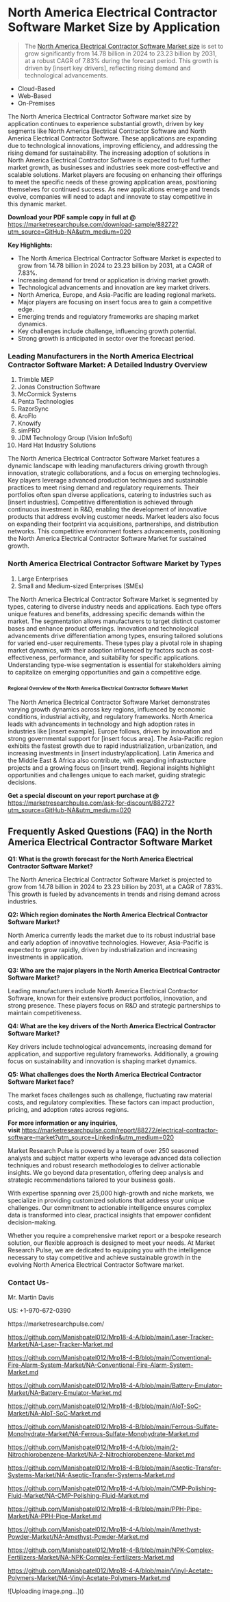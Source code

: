 <h1>North America Electrical Contractor Software Market&nbsp;Size by Application</h1><blockquote><p>The <a href="https://marketresearchpulse.com/download-sample/88272?utm_source=GitHub-NA&amp;utm_medium=020">North America Electrical Contractor Software Market size</a> is set to grow significantly from 14.78 billion in 2024 to 23.23 billion by 2031, at a robust CAGR of 7.83% during the forecast period. This growth is driven by [insert key drivers], reflecting rising demand and technological advancements.</p></blockquote><ul><li>Cloud-Based <li> Web-Based <li> On-Premises</li></ul><p>The North America Electrical Contractor Software market size by application continues to experience substantial growth, driven by key segments like North America Electrical Contractor Software and North America Electrical Contractor Software. These applications are expanding due to technological innovations, improving efficiency, and addressing the rising demand for sustainability. The increasing adoption of solutions in North America Electrical Contractor Software is expected to fuel further market growth, as businesses and industries seek more cost-effective and scalable solutions. Market players are focusing on enhancing their offerings to meet the specific needs of these growing application areas, positioning themselves for continued success. As new applications emerge and trends evolve, companies will need to adapt and innovate to stay competitive in this dynamic market.</p><p><strong>Download your PDF sample copy in full at @ </strong><a href="https://marketresearchpulse.com/download-sample/88272?utm_source=GitHub-NA&amp;utm_medium=020">https://marketresearchpulse.com/download-sample/88272?utm_source=GitHub-NA&amp;utm_medium=020</a></p><p><strong>Key Highlights: </strong></p><ul><li>The North America Electrical Contractor Software Market is expected to grow from 14.78 billion in 2024 to 23.23 billion by 2031, at a CAGR of 7.83%.</li><li>Increasing demand for trend or application is driving market growth.</li><li>Technological advancements and innovation are key market drivers.</li><li>North America, Europe, and Asia-Pacific are leading regional markets.</li><li>Major players are focusing on insert focus area to gain a competitive edge.</li><li>Emerging trends and regulatory frameworks are shaping market dynamics.</li><li>Key challenges include challenge, influencing growth potential.</li><li>Strong growth is anticipated in sector over the forecast period.</li></ul><h3>Leading Manufacturers in the North America Electrical Contractor Software Market: A Detailed Industry Overview</h3><ol><li>Trimble MEP</li><li>Jonas Construction Software</li><li>McCormick Systems</li><li>Penta Technologies</li><li>RazorSync</li><li>AroFlo</li><li>Knowify</li><li>simPRO</li><li>JDM Technology Group (Vision InfoSoft)</li><li>Hard Hat Industry Solutions</li></ol><div class="flex max-w-full flex-col flex-grow"><div class="min-h-8 text-message flex w-full flex-col items-end gap-2 whitespace-normal break-words [.text-message+&amp;]:mt-5" dir="auto" data-message-author-role="assistant" data-message-id="fd8432e4-4910-450d-b182-61b7bfb0a01f" data-message-model-slug="gpt-4o"><div class="flex w-full flex-col gap-1 empty:hidden first:pt-[3px]"><div class="markdown prose w-full break-words dark:prose-invert light"><p>The North America Electrical Contractor Software Market features a dynamic landscape with leading manufacturers driving growth through innovation, strategic collaborations, and a focus on emerging technologies. Key players leverage advanced production techniques and sustainable practices to meet rising demand and regulatory requirements. Their portfolios often span diverse applications, catering to industries such as [insert industries]. Competitive differentiation is achieved through continuous investment in R&amp;D, enabling the development of innovative products that address evolving customer needs. Market leaders also focus on expanding their footprint via acquisitions, partnerships, and distribution networks. This competitive environment fosters advancements, positioning the North America Electrical Contractor Software Market for sustained growth.</p></div></div></div></div><h3>North America Electrical Contractor Software Market by Types</h3><ol><li>Large Enterprises <li> Small and Medium-sized Enterprises (SMEs)</li></ol><div class="flex max-w-full flex-col flex-grow"><div class="min-h-8 text-message flex w-full flex-col items-end gap-2 whitespace-normal break-words [.text-message+&amp;]:mt-5" dir="auto" data-message-author-role="assistant" data-message-id="084470be-0bb7-4664-bddf-5156b4f41249" data-message-model-slug="gpt-4o-mini"><div class="flex w-full flex-col gap-1 empty:hidden first:pt-[3px]"><div class="markdown prose w-full break-words dark:prose-invert light"><p>The North America Electrical Contractor Software Market is segmented by types, catering to diverse industry needs and applications. Each type offers unique features and benefits, addressing specific demands within the market. The segmentation allows manufacturers to target distinct customer bases and enhance product offerings. Innovation and technological advancements drive differentiation among types, ensuring tailored solutions for varied end-user requirements. These types play a pivotal role in shaping market dynamics, with their adoption influenced by factors such as cost-effectiveness, performance, and suitability for specific applications. Understanding type-wise segmentation is essential for stakeholders aiming to capitalize on emerging opportunities and gain a competitive edge.</p></div></div></div></div><h3><span style="font-size: 11px;">Regional Overview of the North America Electrical Contractor Software Market</span></h3><div class="flex max-w-full flex-col flex-grow"><div class="min-h-8 text-message flex w-full flex-col items-end gap-2 whitespace-normal break-words [.text-message+&amp;]:mt-5" dir="auto" data-message-author-role="assistant" data-message-id="e9038762-ce64-4e30-91c9-9bd413514231" data-message-model-slug="gpt-4o-mini"><div class="flex w-full flex-col gap-1 empty:hidden first:pt-[3px]"><div class="markdown prose w-full break-words dark:prose-invert light"><p>The North America Electrical Contractor Software Market demonstrates varying growth dynamics across key regions, influenced by economic conditions, industrial activity, and regulatory frameworks. North America leads with advancements in technology and high adoption rates in industries like [insert example]. Europe follows, driven by innovation and strong governmental support for [insert focus area]. The Asia-Pacific region exhibits the fastest growth due to rapid industrialization, urbanization, and increasing investments in [insert industry/application]. Latin America and the Middle East &amp; Africa also contribute, with expanding infrastructure projects and a growing focus on [insert trend]. Regional insights highlight opportunities and challenges unique to each market, guiding strategic decisions.</p></div></div></div></div><p><strong>Get a special discount on your report purchase at @ </strong><a href="https://marketresearchpulse.com/ask-for-discount/88272?utm_source=GitHub-NA&amp;utm_medium=020">https://marketresearchpulse.com/ask-for-discount/88272?utm_source=GitHub-NA&amp;utm_medium=020</a></p><h2>Frequently Asked Questions (FAQ) in the North America Electrical Contractor Software Market</h2><p><strong>Q1: What is the growth forecast for the North America Electrical Contractor Software Market?</strong></p><p>The North America Electrical Contractor Software Market is projected to grow from 14.78 billion in 2024 to 23.23 billion by 2031, at a CAGR of 7.83%. This growth is fueled by advancements in trends and rising demand across industries.</p><p><strong>Q2: Which region dominates the North America Electrical Contractor Software Market?</strong></p><p>North America currently leads the market due to its robust industrial base and early adoption of innovative technologies. However, Asia-Pacific is expected to grow rapidly, driven by industrialization and increasing investments in application.</p><p><strong>Q3: Who are the major players in the North America Electrical Contractor Software Market?</strong></p><p>Leading manufacturers include North America Electrical Contractor Software, known for their extensive product portfolios, innovation, and strong presence. These players focus on R&amp;D and strategic partnerships to maintain competitiveness.</p><p><strong>Q4: What are the key drivers of the North America Electrical Contractor Software Market?</strong></p><p>Key drivers include technological advancements, increasing demand for application, and supportive regulatory frameworks. Additionally, a growing focus on sustainability and innovation is shaping market dynamics.</p><p><strong>Q5: What challenges does the North America Electrical Contractor Software Market face?</strong></p><p>The market faces challenges such as challenge, fluctuating raw material costs, and regulatory complexities. These factors can impact production, pricing, and adoption rates across regions.</p><p><strong>For more information or any inquiries, visit&nbsp;</strong><a href="https://marketresearchpulse.com/report/88272/electrical-contractor-software-market?utm_source=Linkedin&utm_medium=020">https://marketresearchpulse.com/report/88272/electrical-contractor-software-market?utm_source=Linkedin&utm_medium=020</a></p><p>Market Research Pulse is powered by a team of over 250 seasoned analysts and subject matter experts who leverage advanced data collection techniques and robust research methodologies to deliver actionable insights. We go beyond data presentation, offering deep analysis and strategic recommendations tailored to your business goals.</p><p>With expertise spanning over 25,000 high-growth and niche markets, we specialize in providing customized solutions that address your unique challenges. Our commitment to actionable intelligence ensures complex data is transformed into clear, practical insights that empower confident decision-making.</p><p>Whether you require a comprehensive market report or a bespoke research solution, our flexible approach is designed to meet your needs. At Market Research Pulse, we are dedicated to equipping you with the intelligence necessary to stay competitive and achieve sustainable growth in the evolving North America Electrical Contractor Software market.</p><h3><strong>Contact Us-</strong></h3><p>Mr. Martin Davis</p><p>US: +1-970-672-0390</p><p>https://marketresearchpulse.com/</p><p><a href="https://github.com/Manishpatel012/Mrp18-4-A/blob/main/Laser-Tracker-Market/NA-Laser-Tracker-Market.md">https://github.com/Manishpatel012/Mrp18-4-A/blob/main/Laser-Tracker-Market/NA-Laser-Tracker-Market.md</a></p><p><a href="https://github.com/Manishpatel012/Mrp18-4-B/blob/main/Conventional-Fire-Alarm-System-Market/NA-Conventional-Fire-Alarm-System-Market.md">https://github.com/Manishpatel012/Mrp18-4-B/blob/main/Conventional-Fire-Alarm-System-Market/NA-Conventional-Fire-Alarm-System-Market.md</a></p><p><a href="https://github.com/Manishpatel012/Mrp18-4-A/blob/main/Battery-Emulator-Market/NA-Battery-Emulator-Market.md">https://github.com/Manishpatel012/Mrp18-4-A/blob/main/Battery-Emulator-Market/NA-Battery-Emulator-Market.md</a></p><p><a href="https://github.com/Manishpatel012/Mrp18-4-B/blob/main/AIoT-SoC-Market/NA-AIoT-SoC-Market.md">https://github.com/Manishpatel012/Mrp18-4-B/blob/main/AIoT-SoC-Market/NA-AIoT-SoC-Market.md</a></p><p><a href="https://github.com/Manishpatel012/Mrp18-4-B/blob/main/Ferrous-Sulfate-Monohydrate-Market/NA-Ferrous-Sulfate-Monohydrate-Market.md">https://github.com/Manishpatel012/Mrp18-4-B/blob/main/Ferrous-Sulfate-Monohydrate-Market/NA-Ferrous-Sulfate-Monohydrate-Market.md</a></p><p><a href="https://github.com/Manishpatel012/Mrp18-4-A/blob/main/2-Nitrochlorobenzene-Market/NA-2-Nitrochlorobenzene-Market.md">https://github.com/Manishpatel012/Mrp18-4-A/blob/main/2-Nitrochlorobenzene-Market/NA-2-Nitrochlorobenzene-Market.md</a></p><p><a href="https://github.com/Manishpatel012/Mrp18-4-B/blob/main/Aseptic-Transfer-Systems-Market/NA-Aseptic-Transfer-Systems-Market.md">https://github.com/Manishpatel012/Mrp18-4-B/blob/main/Aseptic-Transfer-Systems-Market/NA-Aseptic-Transfer-Systems-Market.md</a></p><p><a href="https://github.com/Manishpatel012/Mrp18-4-A/blob/main/CMP-Polishing-Fluid-Market/NA-CMP-Polishing-Fluid-Market.md">https://github.com/Manishpatel012/Mrp18-4-A/blob/main/CMP-Polishing-Fluid-Market/NA-CMP-Polishing-Fluid-Market.md</a></p><p><a href="https://github.com/Manishpatel012/Mrp18-4-B/blob/main/PPH-Pipe-Market/NA-PPH-Pipe-Market.md">https://github.com/Manishpatel012/Mrp18-4-B/blob/main/PPH-Pipe-Market/NA-PPH-Pipe-Market.md</a></p><p><a href="https://github.com/Manishpatel012/Mrp18-4-A/blob/main/Amethyst-Powder-Market/NA-Amethyst-Powder-Market.md">https://github.com/Manishpatel012/Mrp18-4-A/blob/main/Amethyst-Powder-Market/NA-Amethyst-Powder-Market.md</a></p><p><a href="https://github.com/Manishpatel012/Mrp18-4-B/blob/main/NPK-Complex-Fertilizers-Market/NA-NPK-Complex-Fertilizers-Market.md">https://github.com/Manishpatel012/Mrp18-4-B/blob/main/NPK-Complex-Fertilizers-Market/NA-NPK-Complex-Fertilizers-Market.md</a></p><p><a href="https://github.com/Manishpatel012/Mrp18-4-A/blob/main/Vinyl-Acetate-Polymers-Market/NA-Vinyl-Acetate-Polymers-Market.md">https://github.com/Manishpatel012/Mrp18-4-A/blob/main/Vinyl-Acetate-Polymers-Market/NA-Vinyl-Acetate-Polymers-Market.md</a></p>
![Uploading image.png…]()
